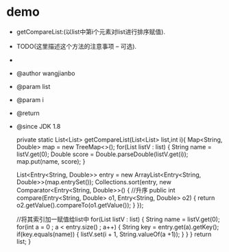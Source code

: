 # demo

 * getCompareList:(以list中第i个元素对list进行排序赋值). <br/>   
 * TODO(这里描述这个方法的注意事项 – 可选).<br/>  
 *  
 * @author wangjianbo  
 * @param list
 * @param i
 * @return  
 * @since JDK 1.8
 
	private static List<List<String>> getCompareList(List<List<String>> list,int i){
		Map<String, Double> map = new TreeMap<>();
		for(List<String> listV : list) {
			String name = listV.get(0);
			Double score = Double.parseDouble(listV.get(i));
			map.put(name, score);
		}

	List<Entry<String, Double>> entry = new ArrayList<Entry<String, Double>>(map.entrySet());
	Collections.sort(entry, new Comparator<Entry<String, Double>>() {
		//升序
		public int compare(Entry<String, Double> o1, Entry<String, Double> o2) {
			return o2.getValue().compareTo(o1.getValue());
		}
	});

	//将其索引加一赋值给list中
	for(List<String> listV : list) {
		String name = listV.get(0);
		for(int a = 0 ; a < entry.size() ; a++) {
			String key = entry.get(a).getKey();
			if(key.equals(name)) {
				listV.set(i + 1, String.valueOf(a +1));
			}
		}
	}
	return list;
}
